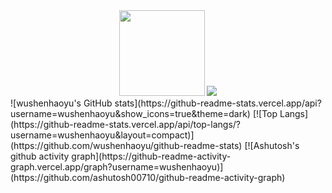 <div align="center"> <img height="137px" src="https://github-readme-stats.vercel.app/api?username=wushenhaoyu&hide_title=true&hide_border=true&show_icons=trueline_height=21&text_color=000&icon_color=000&bg_color=0,ea6161,ffc64d,fffc4d,52fa5a&theme=graywhite" />  <img src="https://github-readme-stats.vercel.app/api/top-langs/?username=sun0225SUN&hide_title=true&hide_border=true&layout=compact&langs_count=6&text_color=000&icon_color=fff&bg_color=0,52fa5a,4dfcff,c64dff&theme=graywhite" /> </div>
![wushenhaoyu's GitHub stats](https://github-readme-stats.vercel.app/api?username=wushenhaoyu&show_icons=true&theme=dark) [![Top Langs](https://github-readme-stats.vercel.app/api/top-langs/?username=wushenhaoyu&layout=compact)](https://github.com/wushenhaoyu/github-readme-stats)
[![Ashutosh's github activity graph](https://github-readme-activity-graph.vercel.app/graph?username=wushenhaoyu)](https://github.com/ashutosh00710/github-readme-activity-graph)
<!--
**wushenhaoyu/wushenhaoyu** is a ✨ _special_ ✨ repository because its `README.md` (this file) appears on your GitHub profile.

Here are some ideas to get you started:

- 🔭 I’m currently working on ...
- 🌱 I’m currently learning ...
- 👯 I’m looking to collaborate on ...
- 🤔 I’m looking for help with ...
- 💬 Ask me about ...
- 📫 How to reach me: ...
- 😄 Pronouns: ...
- ⚡ Fun fact: ...
-->
